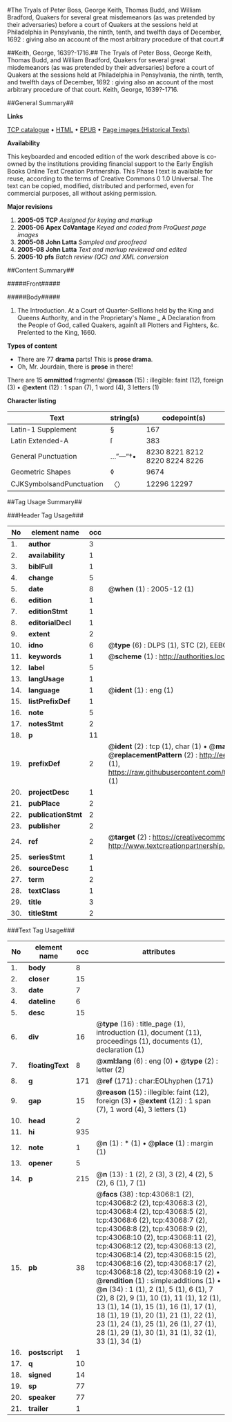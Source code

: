 #The Tryals of Peter Boss, George Keith, Thomas Budd, and William Bradford, Quakers for several great misdemeanors (as was pretended by their adversaries) before a court of Quakers at the sessions held at Philadelphia in Pensylvania, the ninth, tenth, and twelfth days of December, 1692 : giving also an account of the most arbitrary procedure of that court.#

##Keith, George, 1639?-1716.##
The Tryals of Peter Boss, George Keith, Thomas Budd, and William Bradford, Quakers for several great misdemeanors (as was pretended by their adversaries) before a court of Quakers at the sessions held at Philadelphia in Pensylvania, the ninth, tenth, and twelfth days of December, 1692 : giving also an account of the most arbitrary procedure of that court.
Keith, George, 1639?-1716.

##General Summary##

**Links**

[TCP catalogue](http://www.ota.ox.ac.uk/tcp/)  • 
[HTML](http://tei.it.ox.ac.uk/tcp/Texts-HTML/free/A63/A63218.html)  • 
[EPUB](http://tei.it.ox.ac.uk/tcp/Texts-EPUB/free/A63/A63218.epub) • 
[Page images (Historical Texts)](https://data.historicaltexts.jisc.ac.uk/view?pubId=eebo-09431836e&pageId=eebo-09431836e-43068-1)

**Availability**

This keyboarded and encoded edition of the
	       work described above is co-owned by the institutions
	       providing financial support to the Early English Books
	       Online Text Creation Partnership. This Phase I text is
	       available for reuse, according to the terms of Creative
	       Commons 0 1.0 Universal. The text can be copied,
	       modified, distributed and performed, even for
	       commercial purposes, all without asking permission.

**Major revisions**

1. __2005-05__ __TCP__ *Assigned for keying and markup*
1. __2005-06__ __Apex CoVantage__ *Keyed and coded from ProQuest page images*
1. __2005-08__ __John Latta__ *Sampled and proofread*
1. __2005-08__ __John Latta__ *Text and markup reviewed and edited*
1. __2005-10__ __pfs__ *Batch review (QC) and XML conversion*

##Content Summary##

#####Front#####

#####Body#####

1. The Introduction.
At a Court of Quarter-Seſſions held by the King and Queens Authority, and in the Proprietary's Name 
    _ A Declaration from the People of God, called Quakers, againſt all Plotters and Fighters, &c. Preſented to the King, 1660.

**Types of content**

  * There are 77 **drama** parts! This is **prose drama**.
  * Oh, Mr. Jourdain, there is **prose** in there!

There are 15 **ommitted** fragments! 
 @__reason__ (15) : illegible: faint (12), foreign (3)  •  @__extent__ (12) : 1 span (7), 1 word (4), 3 letters (1)

**Character listing**


|Text|string(s)|codepoint(s)|
|---|---|---|
|Latin-1 Supplement|§|167|
|Latin Extended-A|ſ|383|
|General Punctuation|…”—“†•|8230 8221 8212 8220 8224 8226|
|Geometric Shapes|◊|9674|
|CJKSymbolsandPunctuation|〈〉|12296 12297|

##Tag Usage Summary##

###Header Tag Usage###

|No|element name|occ|attributes|
|---|---|---|---|
|1.|__author__|3||
|2.|__availability__|1||
|3.|__biblFull__|1||
|4.|__change__|5||
|5.|__date__|8| @__when__ (1) : 2005-12 (1)|
|6.|__edition__|1||
|7.|__editionStmt__|1||
|8.|__editorialDecl__|1||
|9.|__extent__|2||
|10.|__idno__|6| @__type__ (6) : DLPS (1), STC (2), EEBO-CITATION (1), OCLC (1), VID (1)|
|11.|__keywords__|1| @__scheme__ (1) : http://authorities.loc.gov/ (1)|
|12.|__label__|5||
|13.|__langUsage__|1||
|14.|__language__|1| @__ident__ (1) : eng (1)|
|15.|__listPrefixDef__|1||
|16.|__note__|5||
|17.|__notesStmt__|2||
|18.|__p__|11||
|19.|__prefixDef__|2| @__ident__ (2) : tcp (1), char (1)  •  @__matchPattern__ (2) : ([0-9\-]+):([0-9IVX]+) (1), (.+) (1)  •  @__replacementPattern__ (2) : http://eebo.chadwyck.com/downloadtiff?vid=$1&page=$2 (1), https://raw.githubusercontent.com/textcreationpartnership/Texts/master/tcpchars.xml#$1 (1)|
|20.|__projectDesc__|1||
|21.|__pubPlace__|2||
|22.|__publicationStmt__|2||
|23.|__publisher__|2||
|24.|__ref__|2| @__target__ (2) : https://creativecommons.org/publicdomain/zero/1.0/ (1), http://www.textcreationpartnership.org/docs/. (1)|
|25.|__seriesStmt__|1||
|26.|__sourceDesc__|1||
|27.|__term__|2||
|28.|__textClass__|1||
|29.|__title__|3||
|30.|__titleStmt__|2||


###Text Tag Usage###

|No|element name|occ|attributes|
|---|---|---|---|
|1.|__body__|8||
|2.|__closer__|15||
|3.|__date__|7||
|4.|__dateline__|6||
|5.|__desc__|15||
|6.|__div__|16| @__type__ (16) : title_page (1), introduction (1), document (11), proceedings (1), documents (1), declaration (1)|
|7.|__floatingText__|8| @__xml:lang__ (6) : eng (0)  •  @__type__ (2) : letter (2)|
|8.|__g__|171| @__ref__ (171) : char:EOLhyphen (171)|
|9.|__gap__|15| @__reason__ (15) : illegible: faint (12), foreign (3)  •  @__extent__ (12) : 1 span (7), 1 word (4), 3 letters (1)|
|10.|__head__|2||
|11.|__hi__|935||
|12.|__note__|1| @__n__ (1) : * (1)  •  @__place__ (1) : margin (1)|
|13.|__opener__|5||
|14.|__p__|215| @__n__ (13) : 1 (2), 2 (3), 3 (2), 4 (2), 5 (2), 6 (1), 7 (1)|
|15.|__pb__|38| @__facs__ (38) : tcp:43068:1 (2), tcp:43068:2 (2), tcp:43068:3 (2), tcp:43068:4 (2), tcp:43068:5 (2), tcp:43068:6 (2), tcp:43068:7 (2), tcp:43068:8 (2), tcp:43068:9 (2), tcp:43068:10 (2), tcp:43068:11 (2), tcp:43068:12 (2), tcp:43068:13 (2), tcp:43068:14 (2), tcp:43068:15 (2), tcp:43068:16 (2), tcp:43068:17 (2), tcp:43068:18 (2), tcp:43068:19 (2)  •  @__rendition__ (1) : simple:additions (1)  •  @__n__ (34) : 1 (1), 2 (1), 5 (1), 6 (1), 7 (2), 8 (2), 9 (1), 10 (1), 11 (1), 12 (1), 13 (1), 14 (1), 15 (1), 16 (1), 17 (1), 18 (1), 19 (1), 20 (1), 21 (1), 22 (1), 23 (1), 24 (1), 25 (1), 26 (1), 27 (1), 28 (1), 29 (1), 30 (1), 31 (1), 32 (1), 33 (1), 34 (1)|
|16.|__postscript__|1||
|17.|__q__|10||
|18.|__signed__|14||
|19.|__sp__|77||
|20.|__speaker__|77||
|21.|__trailer__|1||
